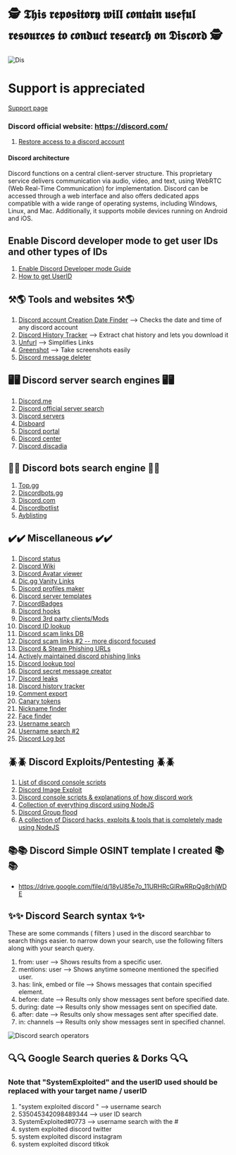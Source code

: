 # 🕵️ 𝕿𝖍𝖎𝖘 𝖗𝖊𝖕𝖔𝖘𝖎𝖙𝖔𝖗𝖞 𝖜𝖎𝖑𝖑 𝖈𝖔𝖓𝖙𝖆𝖎𝖓 𝖚𝖘𝖊𝖋𝖚𝖑 𝖗𝖊𝖘𝖔𝖚𝖗𝖈𝖊𝖘 𝖙𝖔 𝖈𝖔𝖓𝖉𝖚𝖈𝖙 𝖗𝖊𝖘𝖊𝖆𝖗𝖈𝖍 𝖔𝖓 𝕯𝖎𝖘𝖈𝖔𝖗𝖉 🕵️
![Dis](https://user-images.githubusercontent.com/59100756/122181954-ab2bca00-ce3e-11eb-8162-4f6c92d1a3dc.png)

# Support is appreciated
[Support page](https://www.paypal.com/donate/?hosted_button_id=CTY9VF3VLD4BY)

### Discord official website: https://discord.com/
1. [Restore access to a discord account](https://discord.com/login)

#### Discord architecture
Discord functions on a central client-server structure. This proprietary service delivers communication via audio, video, and text, using WebRTC (Web Real-Time Communication) for implementation. Discord can be accessed through a web interface and also offers dedicated apps compatible with a wide range of operating systems, including Windows, Linux, and Mac. Additionally, it supports mobile devices running on Android and iOS.


## Enable Discord developer mode to get user IDs and other types of IDs
1. [Enable Discord Developer mode Guide](https://techswift.org/2020/09/17/how-to-enable-developer-mode-in-discord/)
2. [How to get UserID](https://techswift.org/2020/04/22/how-to-find-your-user-id-on-discord/)

## ⚒️🌎 Tools and websites ⚒️🌎
1. [Discord account Creation Date Finder](https://hugo.moe/discord/discord-id-creation-date.html) --> Checks the date and time of any discord account
2. [Discord History Tracker](https://dht.chylex.com/) --> Extract chat history and lets you download it
3. [Unfurl](https://dfir.blog/unfurl/) --> Simplifies Links
4. [Greenshot](https://getgreenshot.org/) --> Take screenshots easily
5. [Discord message deleter](https://github.com/victornpb/undiscord)


## 🖥️🖥️ Discord server search engines 🖥️🖥️
1. [Discord.me](https://discord.me/servers)
2. [Discord official server search](https://discord.com/servers)
3. [Discord servers](https://discordservers.com/)
4. [Disboard](https://disboard.org/)
5. [Discord portal](http://discordportal.com) 
6. [Discord center](http://discord.center)
7. [Discord discadia](https://discadia.com/)

## 🤖🤖 Discord bots search engine 🤖🤖
1. [Top.gg](https://top.gg/)
2. [Discordbots.gg](https://discord.bots.gg/)
3. [Discord.com](https://discord.com/invite/0cDvIgU2voWn4BaD)
4. [Discordbotlist](https://discordbotlist.com/)
5. [Ayblisting](https://ayblisting.com/)

## ✔️✔️ Miscellaneous ✔️✔️
1. [Discord status](https://discordstatus.com/)
2. [Discord Wiki](https://discordia.me/en/home)
3. [Discord Avatar viewer](https://discordzoom.com/en/)
4. [Dic.gg Vanity Links](https://dsc.gg/)
5. [Discord profiles maker](https://discords.com/bio/profiles)
6. [Discord server templates](https://www.discord.style/)
7. [DiscordBadges](https://support.discord.com/hc/en-us/articles/360035962891-Profile-Badges-101)
8. [Discord hooks](https://discohook.org)
9. [Discord 3rd party clients/Mods](https://github.com/Discord-Client-Encyclopedia-Management/Discord3rdparties)
10. [Discord ID lookup](https://github.com/Nenaff/Disserv)
11. [Discord scam links DB](https://github.com/Discord-AntiScam/scam-links)
12. [Discord scam links #2 -- more discord focused](https://github.com/DevSpen/scam-links/)
13. [Discord & Steam Phishing URLs](https://github.com/Dogino/Discord-Phishing-URLs)
14. [Actively maintained discord phishing links](https://github.com/nikolaischunk/discord-phishing-links)
15. [Discord lookup tool](https://github.com/discordlookup/discordlookup)
16. [Discord secret message creator](https://holloway.nz/steg/)
17. [Discord leaks](https://discordleaks.unicornriot.ninja/)
18. [Discord history tracker](https://dht.chylex.com/)
19. [Comment export](https://exportcomments.com/)
20. [Canary tokens](https://canarytokens.org/nest/generate)
21. [Nickname finder](https://whatsmyname.app/)
22. [Face finder](https://facecheck.id/)
23. [Username search](https://instantusername.com/#/)
24. [Username search #2](https://usersearch.org/)
25. [Discord Log bot](https://quark.bot/)

## 🪲🪲 Discord Exploits/Pentesting 🪲🪲
1. [List of discord console scripts](https://github.com/ImLorio/All-Discord-Exploits)
2. [Discord Image Exploit](https://github.com/TheonlyIcebear/Discord-Image-Exploit)
3. [Discord console scripts & explanations of how discord work](https://github.com/Discord-Oxygen/Discord-Console-hacks)
4. [Collection of everything discord using NodeJS](https://github.com/hanaui-git/ZeroDiscord)
5. [Discord Group flood](https://github.com/FuckingToasters/discord-group-spammer)
6. [A collection of Discord hacks, exploits & tools that is completely made using NodeJS](https://github.com/cspi-git/ZeroDiscord)

## 📚📚 Discord Simple OSINT template I created 📚📚
 * https://drive.google.com/file/d/18yU85e7o_11URHRcGlRwRRpQg8rhjWDE

## ✨✨ Discord Search syntax ✨✨
These are some commands ( filters ) used in the discord searchbar to search things easier.
to narrow down your search, use the following filters along with your search query.

1. from: user --> Shows results from a specific user.
2. mentions: user --> Shows anytime someone mentioned the specified user.
3. has: link, embed or file --> Shows messages that contain specified element.
4. before: date --> Results only show messages sent before specified date.
5. during: date --> Results only show messages sent on specified date.
6. after: date --> Results only show messages sent after specified date.
7. in: channels --> Results only show messages sent in specified channel.


![Discord search operators](https://user-images.githubusercontent.com/59100756/122185964-66a22d80-ce42-11eb-9a70-72cfd0f5c32f.png)

## 🔍🔍 Google Search queries & Dorks 🔍🔍
### Note that "SystemExploited" and the userID used should be replaced with your target name / userID

1. "system exploited discord " --> username search
2. 535045342098489344 --> user ID search
3. SystemExploited#0773 --> username search with the #
4. system exploited discord twitter 
5. system exploited discord instagram
6. system exploited discord titkok

